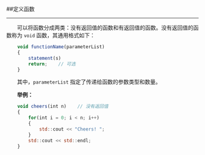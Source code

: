 ##定义函数

---

&emsp;&emsp;可以将函数分成两类：没有返回值的函数和有返回值的函数。没有返回值的函数称为 `void` 函数，其通用格式如下：

```javascript
    void functionName(parameterList)
    {
        statement(s)
        return;    // 可选
    }
```

&emsp;&emsp;其中，`parameterList` 指定了传递给函数的参数类型和数量。

&emsp;&emsp;**举例：**

```javascript
    void cheers(int n)    // 没有返回值
    {
        for(int i = 0; i < n; i++)
        {
            std::cout << "Cheers! ";
        }
        std::cout << std::endl;
    }
```
